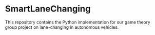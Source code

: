 # SmartLaneChanging
This repository contains the Python implementation for our game theory group project on lane-changing in autonomous vehicles.
